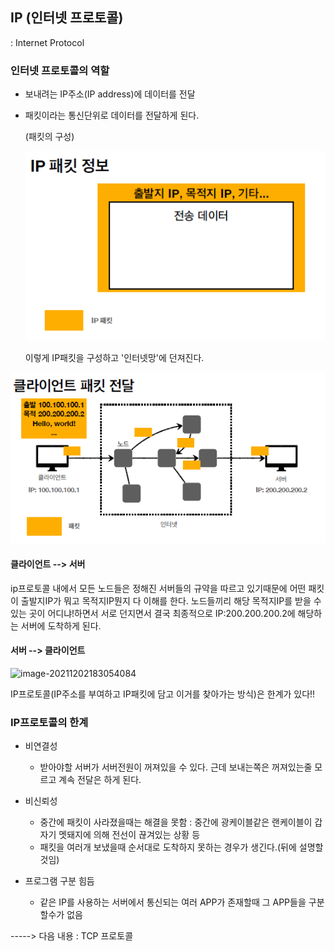 ## IP  (인터넷 프로토콜)

:  Internet Protocol



### 인터넷 프로토콜의 역할

+ 보내려는 IP주소(IP address)에 데이터를 전달

+ 패킷이라는 통신단위로 데이터를 전달하게 된다.

  (패킷의 구성)

  ![image-20211202182513718](.\images\ippacket.png) 

  이렇게 IP패킷을 구성하고 '인터넷망'에 던져진다.

![image-20211202182642826](.\images\ippacket2.png) 

#### 클라이언트 --> 서버

ip프로토콜 내에서 모든 노드들은 정해진 서버들의 규약을 따르고 있기때문에 어떤 패킷이 출발지IP가 뭐고 목적지IP뭔지 다 이해를 한다. 노드들끼리 해당 목적지IP를 받을 수 있는 곳이 어디냐!하면서 서로 던지면서 결국 최종적으로 IP:200.200.200.2에 해당하는 서버에 도착하게 된다.



#### 서버 --> 클라이언트

![image-20211202183054084](C:\Users\kjy59\AppData\Roaming\Typora\typora-user-images\image-20211202183054084.png) 



IP프로토콜(IP주소를 부여하고 IP패킷에 담고 이거를 찾아가는 방식)은 한계가 있다!!



### IP프로토콜의 한계

+ 비연결성
  + 받아야할 서버가 서버전원이 꺼져있을 수 있다. 근데 보내는쪽은 꺼져있는줄 모르고 계속 전달은 하게 된다.

+ 비신뢰성
  + 중간에 패킷이 사라졌을때는 해결을 못함 : 중간에 광케이블같은 랜케이블이 갑자기 멧돼지에 의해 전선이 끊겨있는 상황 등
  + 패킷을 여러개 보냈을때 순서대로 도착하지 못하는 경우가 생긴다.(뒤에 설명할것임)

+ 프로그램 구분 힘듬
  + 같은 IP를 사용하는 서버에서 통신되는 여러 APP가 존재할때 그 APP들을 구분할수가 없음



-----> 다음 내용 : TCP 프로토콜
